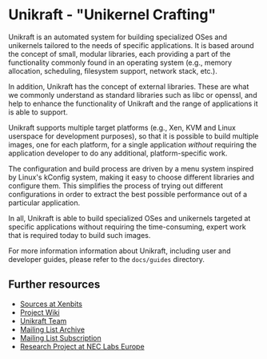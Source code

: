 Unikraft - "Unikernel Crafting"
==============================

Unikraft is an automated system for building specialized OSes and
unikernels tailored to the needs of specific applications. It is based
around the concept of small, modular libraries, each providing a part
of the functionality commonly found in an operating system (e.g.,
memory allocation, scheduling, filesystem support, network stack,
etc.).

In addition, Unikraft has the concept of external libraries. These are
what we commonly understand as standard libraries such as libc or
openssl, and help to enhance the functionality of Unikraft and the
range of applications it is able to support.

Unikraft supports multiple target platforms (e.g., Xen, KVM and Linux
userspace for development purposes), so that it is possible to build
multiple images, one for each platform, for a single application
*without* requiring the application developer to do any additional,
platform-specific work.

The configuration and build process are driven by a menu system
inspired by Linux's kConfig system, making it easy to choose different
libraries and configure them. This simplifies the process of trying
out different configurations in order to extract the best possible
performance out of a particular application.

In all, Unikraft is able to build specialized OSes and unikernels
targeted at specific applications without requiring the
time-consuming, expert work that is required today to build such
images.

For more information information about Unikraft, including user and
developer guides, please refer to the `docs/guides` directory.

Further resources
-----------------
* [Sources at Xenbits](http://xenbits.xen.org/gitweb/?a=project_list;pf=unikraft)
* [Project Wiki](https://wiki.xenproject.org/wiki/Category:Unikraft)
* [Unikraft Team](https://www.xenproject.org/developers/teams/unikraft.html)
* [Mailing List Archive](https://lists.xenproject.org/archives/html/minios-devel)
* [Mailing List Subscription](mailto:minios-devel-request@lists.xenproject.org)
* [Research Project at NEC Labs Europe](http://sysml.neclab.eu/projects/unikraft/)
